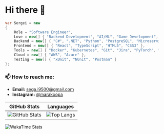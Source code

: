 # Hi there 👋

```csharp
var Sergei = new
{
    Role = "Software Engineer",
    Love = new[] { "Backend Development", "AI/ML", "Game Development", "Cloud Technologies" },
    Backend = new[] { "C#", ".NET", "Python", "PostgreSQL", "Microservices Architecture" },
    Frontend = new[] { "React", "TypeScript", "HTML5", "CSS3" },
    Tools = new[] { "Docker", "Kubernetes", "Git", "Jira", "PyTorch", "NumPy" },
    Cloud = new[] { "AWS", "Azure" },
    Testing = new[] { "xUnit", "NUnit", "Postman" }
};
```
### 📫 How to reach me:
- **Email:** [sega.i9500@gmail.com](mailto:sega.i9500@gmail.com)  
- **Instagram:** [@marakoopa](https://www.instagram.com/marakoopa)

| GitHub Stats | Languages |
| --- | --- |
| ![GitHub Stats](https://github-readme-stats.vercel.app/api?username=SergeiLobachev&show_icons=true&theme=radical) | ![Top Langs](https://github-readme-stats.vercel.app/api/top-langs/?username=SergeiLobachev&layout=compact&theme=radical) |


![WakaTime Stats]([https://github.com/ВАШ_GITHUB_USERNAME/ВАШ_РЕПОЗИТОРИЙ/workflows/WakaTime%20Readme%20Stats/badge.svg](https://res.cloudinary.com/dft5zowzl/image/upload/wakatime_ncsyir.jpg))
